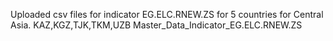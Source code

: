 Uploaded csv files for indicator EG.ELC.RNEW.ZS for 5 countries for Central Asia.
KAZ,KGZ,TJK,TKM,UZB
Master_Data_Indicator_EG.ELC.RNEW.ZS
